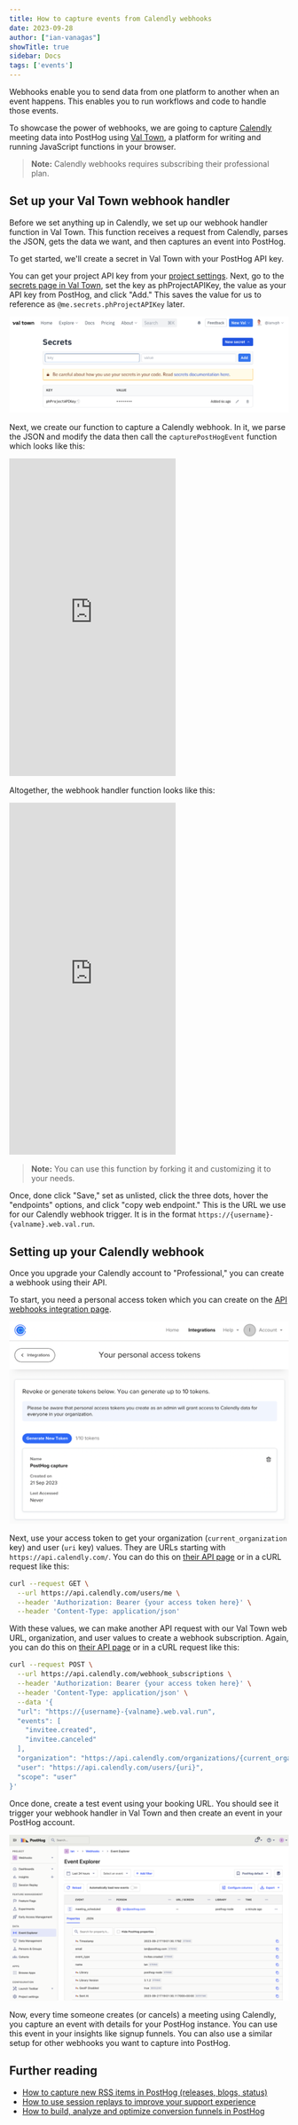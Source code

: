 ```yaml
---
title: How to capture events from Calendly webhooks
date: 2023-09-28
author: ["ian-vanagas"]
showTitle: true
sidebar: Docs
tags: ['events']
---
```


Webhooks enable you to send data from one platform to another when an event happens. This enables you to run workflows and code to handle those events.

To showcase the power of webhooks, we are going to capture [Calendly](https://calendly.com/) meeting data into PostHog using [Val Town](https://www.val.town/), a platform for writing and running JavaScript functions in your browser. 

> **Note:** Calendly webhooks requires subscribing their professional plan.

## Set up your Val Town webhook handler

Before we set anything up in Calendly, we set up our webhook handler function in Val Town. This function receives a request from Calendly, parses the JSON, gets the data we want, and then captures an event into PostHog.

To get started, we'll create a secret in Val Town with your PostHog API key. 

You can get your project API key from your [project settings](https://app.posthog.com/project/settings). Next, go to the [secrets page in Val Town](https://www.val.town/settings/secrets), set the key as phProjectAPIKey, the value as your API key from PostHog, and click "Add." This saves the value for us to  reference as `@me.secrets.phProjectAPIKey` later.

![Project API key Val secret](../images/tutorials/calendly-webhooks/secret.png)

Next, we create our function to capture a Calendly webhook. In it, we parse the JSON and modify the data then call the `capturePostHogEvent` function which looks like this:

<iframe src="https://www.val.town/embed/ianvph.capturePostHogEvent" height="573" frameBorder="0" allowFullScreen></iframe>

Altogether, the webhook handler function looks like this:

<iframe src="https://www.val.town/embed/ianvph.captureCalendlyWebhook" height="635" frameBorder="0" allowFullScreen></iframe>

> **Note:** You can use this function by forking it and customizing it to your needs. 

Once, done click "Save," set as unlisted, click the three dots, hover the "endpoints" options, and click "copy web endpoint." This is the URL we use for our Calendly webhook trigger. It is in the format `https://{username}-{valname}.web.val.run`.

## Setting up your Calendly webhook

Once you upgrade your Calendly account to "Professional," you can create a webhook using their API. 

To start, you need a personal access token which you can create on the [API webhooks integration page](https://calendly.com/integrations/api_webhooks). 

![Token](../images/tutorials/calendly-webhooks/token.png)

Next, use your access token to get your organization (`current_organization` key) and user (`uri` key) values. They are URLs starting with `https://api.calendly.com/`. You can do this on [their API page](https://developer.calendly.com/api-docs/005832c83aeae-get-current-user) or in a cURL request like this:

```bash
curl --request GET \
  --url https://api.calendly.com/users/me \
  --header 'Authorization: Bearer {your access token here}' \
  --header 'Content-Type: application/json'
```

With these values, we can make another API request with our Val Town web URL, organization, and user values to create a webhook subscription. Again, you can do this on [their API page](https://developer.calendly.com/api-docs/c1ddc06ce1f1b-create-webhook-subscription) or in a cURL request like this:

```bash
curl --request POST \
  --url https://api.calendly.com/webhook_subscriptions \
  --header 'Authorization: Bearer {your access token here}' \
  --header 'Content-Type: application/json' \
  --data '{
  "url": "https://{username}-{valname}.web.val.run",
  "events": [
    "invitee.created",
    "invitee.canceled"
  ],
  "organization": "https://api.calendly.com/organizations/{current_organization}",
  "user": "https://api.calendly.com/users/{uri}",
  "scope": "user"
}'
```

Once done, create a test event using your booking URL. You should see it trigger your webhook handler in Val Town and then create an event in your PostHog account.

![Event in PostHog](../images/tutorials/calendly-webhooks/event.png)

Now, every time someone creates (or cancels) a meeting using Calendly, you capture an event with details for your PostHog instance. You can use this event in your insights like signup funnels. You can also use a similar setup for other webhooks you want to capture into PostHog.

## Further reading

- [How to capture new RSS items in PostHog (releases, blogs, status)](/tutorials/rss-item-capture)
- [How to use session replays to improve your support experience](/tutorials/session-recordings-for-support)
- [How to build, analyze and optimize conversion funnels in PostHog](/tutorials/funnels)